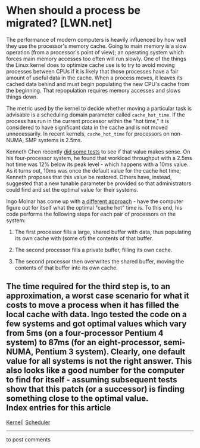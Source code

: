 # When should a process be migrated? [LWN.net]

The performance of modern computers is heavily influenced by how well they use the processor's memory cache. Going to main memory is a slow operation (from a processor's point of view); an operating system which forces main memory accesses too often will run slowly. One of the things the Linux kernel does to optimize cache use is to try to avoid moving processes between CPUs if it is likely that those processes have a fair amount of useful data in the cache. When a process moves, it leaves its cached data behind and must begin populating the new CPU's cache from the beginning. That repopulation requires memory accesses and slows things down. 

The metric used by the kernel to decide whether moving a particular task is advisable is a scheduling domain parameter called `cache_hot_time`. If the process has run in the current processor within the "hot time," it is considered to have significant data in the cache and is not moved unnecessarily. In recent kernels, `cache_hot_time` for processors on non-NUMA, SMP systems is 2.5ms. 

Kenneth Chen recently [did some tests](/Articles/105368/) to see if that value makes sense. On his four-processor system, he found that workload throughput with a 2.5ms hot time was 12% below its peak level - which happens with a 10ms value. As it turns out, 10ms was once the default value for the cache hot time; Kenneth proposes that this value be restored. Others have, instead, suggested that a new tunable parameter be provided so that administrators could find and set the optimal value for their systems. 

Ingo Molnar has come up with [a different approach](/Articles/105352/) \- have the computer figure out for itself what the optimal "cache hot" time is. To this end, his code performs the following steps for each pair of processors on the system: 

  1. The first processor fills a large, shared buffer with data, thus populating its own cache with (some of) the contents of that buffer. 

  2. The second processor fills a private buffer, filling its own cache. 

  3. The second processor then overwrites the shared buffer, moving the contents of that buffer into its own cache. 




The time required for the third step is, to an approximation, a worst case scenario for what it costs to move a process when it has filled the local cache with data. Ingo tested the code on a few systems and got optimal values which vary from 5ms (on a four-processor Pentium 4 system) to 87ms (for an eight-processor, semi-NUMA, Pentium 3 system). Clearly, one default value for all systems is not the right answer. This also looks like a good number for the computer to find for itself - assuming subsequent tests show that this patch (or a successor) is finding something close to the optimal value.  
Index entries for this article  
---  
[Kernel](/Kernel/Index)| [Scheduler](/Kernel/Index#Scheduler)  
  


* * *

to post comments 
